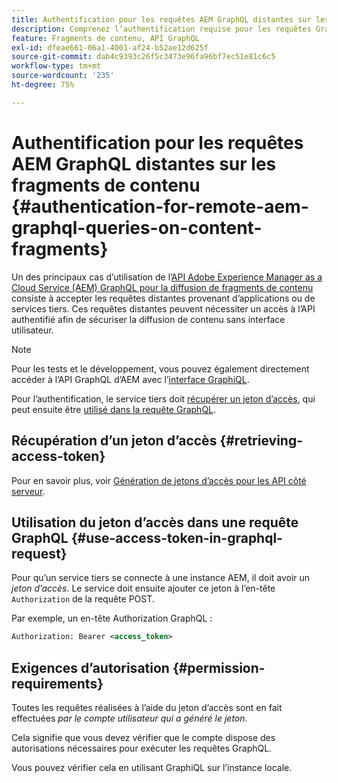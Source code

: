 ```yaml
---
title: Authentification pour les requêtes AEM GraphQL distantes sur les fragments de contenu
description: Comprenez l’authentification requise pour les requêtes GraphQL d’AEM distante afin de sécuriser votre diffusion de contenu sans interface.
feature: Fragments de contenu, API GraphQL
exl-id: dfeae661-06a1-4001-af24-b52ae12d625f
source-git-commit: dab4c9393c26f5c3473e96fa96bf7ec51e81c6c5
workflow-type: tm+mt
source-wordcount: '235'
ht-degree: 75%

---
```


# Authentification pour les requêtes AEM GraphQL distantes sur les fragments de contenu {#authentication-for-remote-aem-graphql-queries-on-content-fragments}

Un des principaux cas d’utilisation de l’[API Adobe Experience Manager as a Cloud Service (AEM) GraphQL pour la diffusion de fragments de contenu](/help/assets/content-fragments/graphql-api-content-fragments.md) consiste à accepter les requêtes distantes provenant d’applications ou de services tiers. Ces requêtes distantes peuvent nécessiter un accès à l’API authentifié afin de sécuriser la diffusion de contenu sans interface utilisateur.

>[!NOTE]
>
>Pour les tests et le développement, vous pouvez également directement accéder à l’API GraphQL d’AEM avec l’[interface GraphiQL](/help/assets/content-fragments/graphql-api-content-fragments.md#graphiql-interface).

Pour l’authentification, le service tiers doit [récupérer un jeton d’accès](#retrieving-access-token), qui peut ensuite être [utilisé dans la requête GraphQL](#use-access-token-in-graphql-request).

## Récupération d’un jeton d’accès {#retrieving-access-token}

Pour en savoir plus, voir [Génération de jetons d’accès pour les API côté serveur](/help/implementing/developing/introduction/generating-access-tokens-for-server-side-apis.md).

## Utilisation du jeton d’accès dans une requête GraphQL {#use-access-token-in-graphql-request}

Pour qu’un service tiers se connecte à une instance AEM, il doit avoir un *jeton d’accès*. Le service doit ensuite ajouter ce jeton à l’en-tête `Authorization` de la requête POST.

Par exemple, un en-tête Authorization GraphQL :

```xml
Authorization: Bearer <access_token>
```

## Exigences d’autorisation {#permission-requirements}

Toutes les requêtes réalisées à l’aide du jeton d’accès sont en fait effectuées *par le compte utilisateur qui a généré le jeton*.

Cela signifie que vous devez vérifier que le compte dispose des autorisations nécessaires pour exécuter les requêtes GraphQL.

Vous pouvez vérifier cela en utilisant GraphiQL sur l’instance locale.
